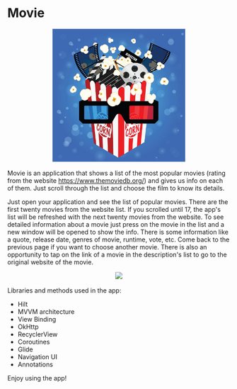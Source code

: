 # Movie

<p align="center">
  <img src="https://github.com/GreeenGoo/For_documentations/blob/main/Popular_movies/Popular_movies_icon.jpg?raw=true" width="300" height="300">
</p>

Movie is an application that shows a list of the most popular movies (rating from the website https://www.themoviedb.org/) and gives us info on each of them. Just scroll through the list and choose the film to know its details.


Just open your application and see the list of popular movies. There are the first twenty movies from the website list. If you scrolled until 17, the app's list will be refreshed with the next twenty movies from the website. To see detailed information about a movie just press on the movie in the list and a new window will be opened to show the info. There is some information like a quote, release date, genres of movie, runtime, vote, etc. Come back to the previous page if you want to choose another movie. There is also an opportunity to tap on the link of a movie in the description's list to go to the original website of the movie.

<p align="center">
  <img src="https://github.com/GreeenGoo/For_documentations/blob/main/Popular_movies/Popular_movies_video_new.gif?raw=true">
</p>

Libraries and methods used in the app:
+ Hilt
+ MVVM architecture
+ View Binding
+ OkHttp
+ RecyclerView
+ Coroutines
+ Glide
+ Navigation UI
+ Annotations 

Enjoy using the app!
